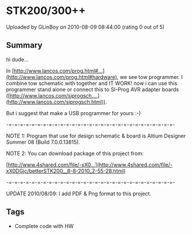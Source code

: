 # STK200/300++

Uploaded by GLinBoy on 2010-08-09 08:44:00 (rating 0 out of 5)

## Summary

hi dude...  

In [http://www.lancos.com/prog.html#...](http://www.lancos.com/prog.html#hardware), we see tow programmer. I combine tow schematic with together and IT WORK! now i can use this programmer stand alone or connect this to SI-Prog AVR adapter boards ([http://www.lancos.com/siprogsch....](http://www.lancos.com/siprogsch.html)).  

But i suggest that make a USB programmer for yours :-)  

-=-=-=-=-=-=-=-=-=-=-=-=-=-=-=-=-=-=-=-=-=-=-=-=-=-=-=-=-=-  

NOTE 1: Program that use for design schematic & board is Altium Designer Summer 08 (Build 7.0.0.13815).  

NOTE 2: You can download package of this project from:  

[http://www.4shared.com/file/-xX0...](http://www.4shared.com/file/-xX0DGjc/betterSTK200__8-8-2010_2-55-28.html)  

-=-=-=-=-=-=-=-=-=-=-=-=-=-=-=-=-=-=-=-=-=-=-=-=-=-=-=-=-=-  

UPDATE 2010/08/09: I add PDF & Png format to this project.

## Tags

- Complete code with HW
